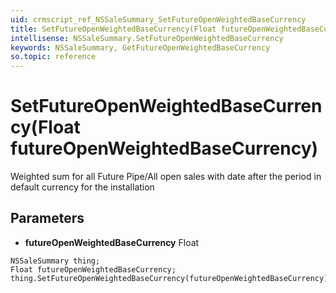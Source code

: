 ```yaml
---
uid: crmscript_ref_NSSaleSummary_SetFutureOpenWeightedBaseCurrency
title: SetFutureOpenWeightedBaseCurrency(Float futureOpenWeightedBaseCurrency)
intellisense: NSSaleSummary.SetFutureOpenWeightedBaseCurrency
keywords: NSSaleSummary, GetFutureOpenWeightedBaseCurrency
so.topic: reference
---
```


# SetFutureOpenWeightedBaseCurrency(Float futureOpenWeightedBaseCurrency)

Weighted sum for all Future Pipe/All open sales with date after the period in default currency for the installation

## Parameters

* **futureOpenWeightedBaseCurrency** Float

```crmscript
NSSaleSummary thing;
Float futureOpenWeightedBaseCurrency;
thing.SetFutureOpenWeightedBaseCurrency(futureOpenWeightedBaseCurrency);
```


